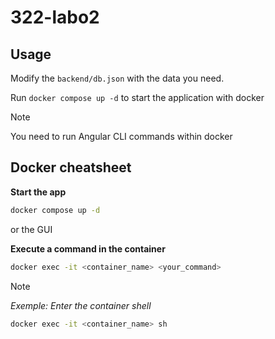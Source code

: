 # 322-labo2

## Usage

Modify the `backend/db.json` with the data you need.

Run `docker compose up -d` to start the application with docker

> [!NOTE]
> You need to run Angular CLI commands within docker

## Docker cheatsheet

**Start the app**
```bash
docker compose up -d
```
or the GUI

**Execute a command in the container**
```bash
docker exec -it <container_name> <your_command>
```

> [!NOTE]
> *Exemple: Enter the container shell*
> ```bash
> docker exec -it <container_name> sh
> ```
